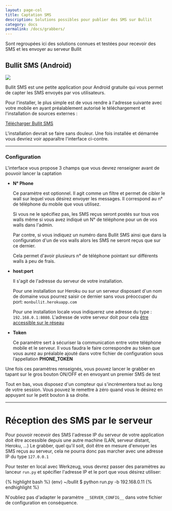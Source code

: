 ```yaml
---
layout: page-col
title: Captation SMS
description: Solutions possibles pour publier des SMS sur Bullit 
category: docs
permalink: /docs/grabbers/
---
```


<p class="bg-info-box">
Sont regroupées ici des solutions connues et testées pour recevoir des SMS et les envoyer au serveur Bullit
</p>

## Bullit SMS (Android)

<img src="http://img.bullit.io/screenshots/bullit-sms_200.png" class="img-responsive pull-left" style="margin-right: 15px;" />

Bullit SMS est une petite application pour Android gratuite qui vous permet de capter les SMS envoyés par vos utilisateurs.

Pour l'installer, le plus simple est de vous rendre à l'adresse suivante avec votre mobile en ayant préalablement autorisé le téléchargement et l'installation de sources externes :

[Télécharger Bullit SMS](http://img.bullit.io/apk/Bullit.66.apk)

L'installation devrait se faire sans douleur. Une fois installée et démarrée vous devriez voir apparaître l'interface ci-contre.

<hr/>

### Configuration

L'interface vous propose 3 champs que vous devrez renseigner avant de pouvoir lancer la captation

- __N° Phone__

    Ce paramètre est optionnel. Il agit comme un filtre et permet de cibler le wall sur lequel vous désirez envoyer les messages. Il correspond au n° de téléphone du mobile que vous utilisez.

    Si vous ne le spécifiez pas, les SMS reçus seront postés sur tous vos walls même si vous avez indiqué un N° de téléphone pour un de vos walls dans l'admin.

    Par contre, si vous indiquez un numéro dans Bullit SMS ainsi que dans la configuration d'un de vos walls alors les SMS ne seront reçus que sur ce dernier.

    Cela permet d'avoir plusieurs n° de téléphone pointant sur différents walls à peu de frais.

- __host:port__

    Il s'agit de l'adresse du serveur de votre installation.

    Pour une installation sur Heroku ou sur un serveur disposant d'un nom de domaine vous pourrez saisir ce dernier sans vous préoccuper du port: `monbullit.herokuapp.com`

    Pour une installation locale vous indiquerez une adresse du type : `192.168.0.1:8080`. L'adresse de votre serveur doit pour cela [être accessible sur le réseau](#config)


- __Token__

    Ce paramètre sert à sécuriser la communication entre votre téléphone mobile et le serveur. Il vous faudra le faire correspondre au token que vous aurez au préalable ajouté dans votre fichier de configuration sous l’appellation __PHONE_TOKEN__

Une fois ces paramètres renseignés, vous pouvez lancer le grabber en tapant sur le gros bouton ON/OFF et en envoyant un premier SMS de test

Tout en bas, vous disposez d'un compteur qui s'incrémentera tout au long de votre session. Vous pouvez le remettre à zéro quand vous le désirez en appuyant sur le petit bouton à sa droite.





---

# Réception des SMS par le serveur
<a name="config"></a>
Pour pouvoir recevoir des SMS l'adresse IP du serveur de votre application doit être accessible depuis une autre machine (LAN, serveur distant, Heroku, ...) Le grabber, quel qu'il soit, doit être en mesure d'envoyer les SMS reçus au serveur, cela ne pourra donc pas marcher avec une adresse IP du type `127.0.0.1`

Pour tester en local avec Werkzeug, vous devrez passer des paramètres au lanceur `run.py` et spécifier l'adresse IP et le port que vous désirez utiliser:

{% highlight bash %}
(env) ~/bullit $ python run.py -b 192.168.0.11
{% endhighlight %}

N'oubliez pas d'adapter le paramètre `__SERVER_CONFIG__` dans votre fichier de configuration en conséquence.

